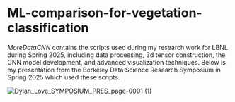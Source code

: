 # ML-comparison-for-vegetation-classification

*MoreDataCNN* contains the scripts used during my research work for LBNL during Spring 2025, including data processing, 3d tensor construction, the CNN model development, and advanced visualization techniques. Below is my presentation from the Berkeley Data Science Research Symposium in Spring 2025 which used these scripts. 

![Dylan_Love_SYMPOSIUM_PRES_page-0001 (1)](https://github.com/user-attachments/assets/846d9708-9d3e-4934-8243-8b65af8d8594)


